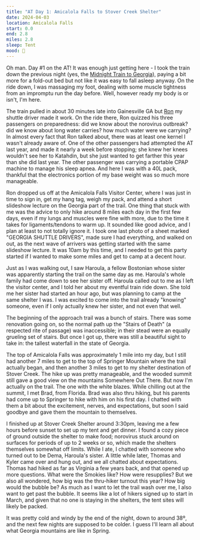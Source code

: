 ```yaml
---
title: "AT Day 1: Amicalola Falls to Stover Creek Shelter"
date: 2024-04-03
location: Amicalola Falls
start: 0.0
end: 2.8
miles: 2.8
sleep: Tent
mood: 🙂
---
```

Oh man. Day #1 on the AT! It was enough just getting here - I took the train down the previous night (yes, the [Midnight Train to Georgia](https://youtu.be/A0F9lh8TiSM?si=WNNgeRtjFpZy0PGU)), paying a bit more for a fold-out bed but not like it was easy to fall asleep anyway. On the ride down, I was massaging my foot, dealing with some muscle tightness from an impromptu run the day before. Well, however ready my body is or isn't, I'm here.

The train pulled in about 30 minutes late into Gainesville GA but [Ron](https://www.facebook.com/profile.php?id=100063487306565) my shuttle driver made it work. On the ride there, Ron quizzed his three passengers on preparedness: did we know about the norovirus outbreak? did we know about long water carries? how much water were we carrying? In almost every fact that Ron talked about, there was at least one kernel I wasn't already aware of. One of the other passengers had attempted the AT last year, and made it nearly a week before stopping; she knew her knees wouldn't see her to Katahdin, but she just wanted to get farther this year than she did last year. The other passenger was carrying a portable CPAP machine to manage his sleep apnea. And here I was with a 40L pack, thankful that the electronics portion of my base weight was so much more manageable.

Ron dropped us off at the Amicalola Falls Visitor Center, where I was just in time to sign in, get my hang tag, weigh my pack, and attend a short slideshow lecture on the Georgia part of the trail. One thing that stuck with me was the advice to only hike around 8 miles each day in the first few days, even if my lungs and muscles were fine with more, due to the time it takes for ligaments/tendons to warm up. It sounded like good advice, and I plan at least to not totally ignore it. I took one last photo of a sheet marked "GEORGIA SHUTTLE DRIVERS", made sure I had everything, and walked on out, as the next wave of arrivers was getting started with the same slideshow lecture. It was 10am by this time, and I needed to get this party started if I wanted to make some miles and get to camp at a decent hour.

Just as I was walking out, I saw Haroula, a fellow Bostonian whose sister was apparently starting the trail on the same day as me. Haroula's whole family had come down to see her sister off. Haroula called out to me as I left the visitor center, and I told her about my eventful train ride down. She told me her sister had started an hour ago, but was planning to camp at the same shelter I was. I was excited to come into the trail already "knowing" someone, even if I only actually knew her sister, and not even that well.

The beginning of the approach trail was a bunch of stairs. There was some renovation going on, so the normal path up the "Stairs of Death" (a respected rite of passage) was inaccessible; in their stead were an equally grueling set of stairs. But once I got up, there was still a beautiful sight to take in: the tallest waterfall in the state of Georgia.

The top of Amicalola Falls was approximately 1 mile into my day, but I still had another 7 miles to get to the top of Springer Mountain where the trail actually began, and then another 3 miles to get to my shelter destination of Stover Creek. The hike up was pretty manageable, and the wooded summit still gave a good view on the mountains Somewhere Out There. But now I'm actually on the trail. The one with the white blazes. While chilling out at the summit, I met Brad, from Florida. Brad was also thru hiking, but his parents had come up to Springer to hike with him on his first day. I chatted with them a bit about the excitement, nerves, and expectations, but soon I said goodbye and gave them the mountain to themselves.

I finished up at Stover Creek Shelter around 3:30pm, leaving me a few hours before sunset to set up my tent and get dinner. I found a cozy piece of ground outside the shelter to make food; norovirus stuck around on surfaces for periods of up to 2 weeks or so, which made the shelters themselves somewhat off limits. While I ate, I chatted with someone who turned out to be Dema, Haroula's sister. A little while later, Thomas and Kyler came over and hung out, and we all chatted about expectations. Thomas had hiked as far as Virginia a few years back, and that opened up more questions. What were the Smokies like? How were resupplies? But we also all wondered, how big was the thru-hiker turnout this year? How big would the bubble be? As much as I want to let the trail wash over me, I also want to get past the bubble. It seems like a lot of hikers signed up to start in March, and given that no one is staying in the shelters, the tent sites will likely be packed.

It was pretty cold and windy by the end of the night, down to around 38º, and the next few nights are supposed to be colder. I guess I'll learn all about what Georgia mountains are like in Spring.
